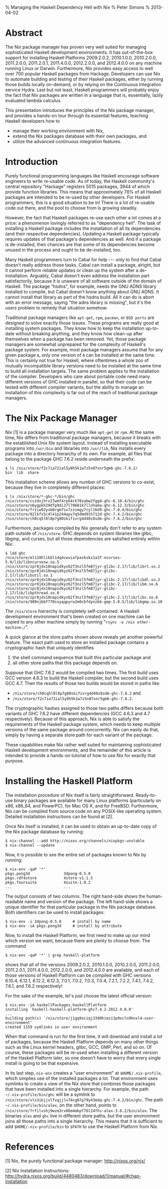 % Managing the Haskell Dependency Hell with Nix
% Peter Simons
% 2013-04-02

# Abstract

The Nix package manager has proven very well suited for managing sophisticated
Haskell development environments. It has out-of-the-box support for installing
Haskell Platforms 2009.2.0.2, 2010.1.0.0, 2010.2.0.0, 2011.2.0.0, 2011.2.0.1,
2011.4.0.0, 2012.2.0.0, and 2012.4.0.0 on any machine running Linux or Darwin.
Furthermore, Nix provides easy access to well over 700 popular Haskell packages
from Hackage. Developers can use Nix to automate building and testing of their
Haskell packages, either by running those builds locally on-demand, or by
relying on the Continuous Integration service Hydra. Last but not least,
Haskell programmers will probably enjoy the fact that Nix packages are written
in a language that is, essentially, lazily evaluated lambda calculus.

This presentation introduces the principles of the Nix package manager, and
provides a hands-on tour through its essential features, teaching Haskell
developers how to

 - manage their working environment with Nix,
 - extend the Nix packages database with their own packages, and
 - utilize the advanced continuous integration features.

# Introduction

Purely functional programming languages like Haskell encourage software
engineers to write re-usable code. As of today, the Haskell community's central
repository "Hackage" registers 5015 packages, 3944 of which provide function
libraries. This means that approximately 78% of all Haskell packages are
intended to be re-used by other developers. For Haskell programmers, this is a
good situation to be in! There is a lot of re-usable code out there, and the
pool to choose from is growing steadily.

However, the fact that Haskell packages re-use each other a lot comes at a
price: a phenomenon lovingly referred to as "dependency hell". The task of
installing a Haskell package includes the installation of all its dependencies
(and their respective dependencies). Updating a Haskell package typically
requires updates of that package's dependencies as well. And if a package is
de-installed, then chances are that some of its dependencies become unused in
the process and ought to be de-installed, too.

Many Haskell programmers turn to Cabal for help --- only to find that Cabal
doesn't really address those tasks. Cabal can install a package, alright, but
it cannot perform reliable updates or clean up the system after a
de-installation. Arguably, Cabal doesn't even address the installation part
satisfactorily, because it is unaware of all software outside of the domain of
Haskell. The package "hsdns", for example, needs the GNU ADNS library installed
to compile, but Cabal doesn't know anything about GNU ADNS. It cannot install
that library as part of the hsdns build. All it can do is abort with an error
message, saying "the adns library is missing", but it's the users problem to
remedy that situation somehow.

Traditional package managers like `apt-get`, `rpm`, `pacman`, or `BSD ports`
are designed to solve exactly those issues. These programs are really good at
installing system packages. They know how to keep the installation up-to-date
without breaking anything, and they know how clean-up after themselves when a
package has been removed. Yet, those package managers are somewhat unprepared
for the complexity of Haskell's package system. For example, most package
managers assume that for any given package `A`, only one version of `A` can be
installed at the same time. This is certainly not true for Haskell, where
oftentimes a whole zoo of mutually incompatible library versions need to be
installed at the same time to build all installation targets. The same problem
applies to the installation of the compiler. Developers who care about portable
code need many different versions of GHC installed in parallel, so that their
code can be tested with different compiler variants, but the ability to manage
an installation of this complexity is far out of the reach of traditional
package managers.

# The Nix Package Manager

Nix [1] is a package manager very much like `apt-get` or `rpm`. At the same
time, Nix differs from traditional package managers, because it breaks with the
established Unix file system layout. Instead of installing executable programs
into `/usr/bin` and libraries into `/usr/lib`, Nix installs every package into
a directory hierarchy of its own. For example, all files that belong to the
package GHC 7.6.2 reside underneath the prefix:

    $ ls /nix/store/f2c7ia72ial5y8h5k1w7z5n87xnr5gm6-ghc-7.6.2/
    bin  lib  share

This installation scheme allows any number of GHC versions to co-exist, because
they live in completely different places:

    $ ls /nix/store/*-ghc-*/bin/ghc
    /nix/store/cczdxjhrx27wmf4rpk4rk70zabw2fggd-ghc-6.10.4/bin/ghc
    /nix/store/n6ygpkh29dfp9di27l70681k7llnhama-ghc-6.12.3/bin/ghc
    /nix/store/frziw92yvb0rgm7sx7zzsmgy7cyl16d9-ghc-7.0.4/bin/ghc
    /nix/store/82lkfs5c4l41p244apv7q5dmd91h712d-ghc-7.4.2/bin/ghc
    /nix/store/ch0cq5l0l8p7g80skifivrg4d40s8sdm-ghc-7.6.2/bin/ghc

Furthermore, packages compiled by Nix generally don't refer to any system path
outside of `/nix/store`. GHC depends on system libraries like glibc, libgmp,
and curses, but all those dependencies are satisfied entirely within Nix:

    $ ldd ghc
    /nix/store/ml128hlikbl14q4cwviafpaskskx1a3f-ncurses-5.9/lib/libncursesw.so.5
    /nix/store/zpr8jdx10napidkyz62f3nzl5fm87jyr-glibc-2.17/lib/librt.so.1
    /nix/store/zpr8jdx10napidkyz62f3nzl5fm87jyr-glibc-2.17/lib/libutil.so.1
    /nix/store/zpr8jdx10napidkyz62f3nzl5fm87jyr-glibc-2.17/lib/libdl.so.2
    /nix/store/zpr8jdx10napidkyz62f3nzl5fm87jyr-glibc-2.17/lib/libm.so.6
    /nix/store/zpr8jdx10napidkyz62f3nzl5fm87jyr-glibc-2.17/lib/libpthread.so.0
    /nix/store/zpr8jdx10napidkyz62f3nzl5fm87jyr-glibc-2.17/lib/libc.so.6
    /nix/store/989njbbf770sxyqqpyrw2m0cbfdynzbb-gmp-5.0.5/lib/libgmp.so.10

The `/nix/store` hierarchy is completely self-contained. A Haskell development
environment that's been created on one machine can be copied to any other
machine simply by running "`rsync -a /nix other-machine:/`".

A quick glance at the store paths shown above reveals yet another powerful
feature. The exact path used to store an installed package contains a
cryptographic hash that uniquely identifies

 1. the shell command sequence that built this particular package and
 2. all other store paths that this package depends on.

Suppose that GHC 7.6.2 would be compiled two times. The first build uses GCC
version 4.6.3 to build the Haskell compiler, but the second build uses GCC 4.7.
Then the results of those two builds would be stored in paths like

 - `/nix/store/ch0cq5l0l8p7g80skifivrg4d40s8sdm-ghc-7.6.2` and
 - `/nix/store/f2c7ia72ial5y8h5k1w7z5n87xnr5gm6-ghc-7.6.2`.

The cryptographic hashes assigned to those two paths differs because both
variants of GHC 7.6.2 have different dependencies (GCC 4.6.3 and 4.7
respectively). Because of this approach, Nix is able to satisfy the
requirements of the Haskell package system, which needs to keep multiple
versions of the same package around concurrently. Nix can easily do that,
simply by having a separate store path for each variant of the package.

These capabilities make Nix rather well suited for maintaining sophisticated
Haskell development environments, and the remainder of this article is intended
to provide a hands-on tutorial of how to use Nix for exactly that purpose.

# Installing the Haskell Platform

The installation procedure of Nix itself is fairly straightforward.
Ready-to-use binary packages are available for many Linux platforms
(particularly on x86, x86_64, and PowerPC), for Mac OS X, and for FreeBSD.
Furthermore, Nix can be compiled from source code on any POSIX-like operating
system. Detailed installation instructions can be found at [2].

Once Nix itself is installed, it can be used to obtain an up-to-date copy of
the Nix package database by running:

    $ nix-channel --add http://nixos.org/channels/nixpkgs-unstable
    $ nix-channel --update

Now, it is possible to see the entire set of packages known to Nix by running:

    $ nix-env -qaP '*'
    pkgs.pong3d               3dpong-0.5.0
    pkgs.rdf4store            4store-v1.1.5
    pkgs.foursuite            4suite-1.0.2
    ...                       ...

The output consists of two columns. The right hand-side shows the
human-readable name and version of the package. The left hand-side shows a
unique identifier for that particular package in the Nix package database. Both
identifiers can be used to install packages:

    $ nix-env -i 3dpong-0.5.0     # install by name
    $ nix-env -iA pkgs.pong3d     # install by attribute

Now, to install the Haskell Platform, we first need to make up our mind which
version we want, because there are plenty to choose from. The command

    $ nix-env -qaP '*' | grep haskell-platform

shows that all of the versions 2009.2.0.2, 2010.1.0.0, 2010.2.0.0, 2011.2.0.0,
2011.2.0.1, 2011.4.0.0, 2012.2.0.0, and 2012.4.0.0 are available, and each of
those versions of Haskell Platform can be compiled with GHC versions 6.10.4,
6.12.1, 6.12.2, 6.12.3, 7.0.1, 7.0.2, 7.0.3, 7.0.4, 7.2.1, 7.2.2, 7.4.1, 7.4.2,
7.6.1, and 7.6.2 respectively!

For the sake of the example, let's just choose the latest official version:

    $ nix-env -iA haskellPackages.haskellPlatform
    installing `haskell-haskell-platform-ghc7.4.2-2012.4.0.0'
    ...
    building path(s) `/nix/store/j1gq9xciqj3390himzi3p9xcln9hnxl4-user-environment'
    created 1159 symlinks in user environment

When that command is run for the first time, it will download and install a
*lot* of packages, because the Haskell Platform depends on many other things
such as the Linux kernel headers, glibc, GCC, GMP, Perl, and so on. Of course,
these packages will be re-used when installing a different version of the
Haskell Platform later, so one doesn't have to worry that every single install
is going to be that expensive.

In its last step, `nix-env` creates a "user environment" at
`$HOME/.nix-profile`, which simplies use of the installed packages a lot. That
environment uses symlinks to create a view of the Nix store that combines those
packages that have been installed into a single hierarchy. For example, the
path `~/.nix-profile/bin/ghc` will be a symlink to
`/nix/store/vlx3ikjjxlfvqjjlx74cg07p79y43mdq-ghc-7.4.2/bin/ghc`. The path
`~/.nix-profile/bin/alex`, on the other hand, points to
`/nix/store/7rfilvshj9wzm3rx86m4mkpf76l24fhs-alex-3.0.2/bin/alex`. The binaries
`alex` and `ghc` live in different store paths, but the user environment joins
all those paths into a single hierarchy. This means that it is sufficient to
add `$HOME/.nix-profile/bin` to `$PATH` to use the Haskell Platform from Nix.

# References

[1] Nix, the purely functional package manager: <http://nixos.org/nix/>

[2] Nix Installation Instructions: <http://hydra.nixos.org/build/4480483/download/1/manual/#chap-installation>
